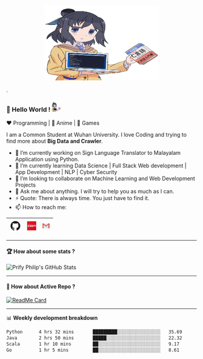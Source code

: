 <p align="center">
  <img src="https://github.com/moonlighf/moonlighf/blob/master/resource/computer-programming-anime-programming-language-thread-animation-gril-f6c2888a88588db1f063bcfcbc84e6cf.png" width = "300" height = "200">
</p>

.


### 👋 Hello World !  <img src="https://github.com/moonlighf/moonlighf/blob/master/resource/computer-programming-anime-programming-language-thread-animation-gril-f6c2888a88588db1f063bcfcbc84e6cf.png" width="24px">

:heart: Programming | :black_heart: Anime | :blue_heart: Games

I am a Common Student at Wuhan University. I love Coding and trying to find more about **Big Data and Crawler**. 

- 🔭 I’m currently working on Sign Language Translator to Malayalam Application using Python.
- 🌱 I’m currently learning Data Science | Full Stack Web development | App Development | NLP | Cyber Security
- 👯 I’m looking to collaborate on Machine Learning and Web Development Projects 
- 💬 Ask me about anything. I will try to help you as much as I can.
- ⚡ Quote: There is always time. You just have to find it.
- 📫 How to reach me:

| [<img src="https://github.com/moonlighf/moonlighf/blob/master/resource/github.png" alt="github logo" width="34">](https://github.com/moonlighf) |  [<img src="https://github.com/moonlighf/moonlighf/blob/master/resource/246x0w.png" alt="csdn logo" width="24">](https://me.csdn.net/fu254983303) |  [<img src="https://github.com/moonlighf/moonlighf/blob/master/resource/gmail.jpeg" alt="gmail logo" width="24">](skymoon9406@gmail.com)
|---|---|---|

----

#### 🏆  How about some stats ?



![Prify Philip's GitHub Stats](https://github-readme-stats.vercel.app/api?username=moonlighf&hide=["stars"]&show_icons=true)

----

#### 👀  How about Active Repo ?



[![ReadMe Card](https://github-readme-stats.vercel.app/api/pin/?username=moonlighf&repo=AlgorithmWithLeetCode)](https://github.com/moonlighf/AlgorithmWithLeetCode)

-------

📊 **Weekly development breakdown**
<!--START_SECTION:waka-->
```text
Python      4 hrs 32 mins       █████████░░░░░░░░░░░░░░░░   35.69 
Java        2 hrs 50 mins       █████░░░░░░░░░░░░░░░░░░░░   22.32 
Scala       1 hr 10 mins        ██░░░░░░░░░░░░░░░░░░░░░░░   9.17 
Go          1 hr 5 mins         ██░░░░░░░░░░░░░░░░░░░░░░░   8.61 

```


